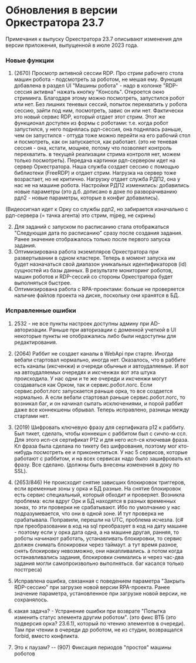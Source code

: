 # Обновления в версии Оркестратора 23.7

Примечания к выпуску Оркестратора 23.7 описывают изменения для версии приложения, выпущенной в июле 2023 года.

### Новые функции
1. (2670) Просмотр активной сессии RDP. Про стрим рабочего стола машин робота - подсмотреть за роботом, не мешая ему. Функция добавлена в раздел UI "Машины робота" - надо в колонке "RDP-сессия активна" нажать кнопку "Консоль". Откроется окно стриминга. Благодаря этому можно посмотреть, запустился робот или нет. Без лишних теневых сессий, попыток перехватить у робота сессию, зайти под ним, посмотреть, завис он или нет. Фактически это новый сервис RDP, который отдает этот стрим. Этот же функционал доступен из формы с роботами: т.е. когда робот запустился, у него поднялась рдп-сессия, она поднялась раньше, чем он запустился - оттуда тоже можно перейти на его рабочий стол и посмотреть, как он запускается, как работает. (это не теневая сессия - она, кстати, мощнее, потому что позволяет контроль перехватить. в текущей реализации стрима контроля нет, можем только посмотреть). Передача картинки рдп-сервером идет на сервер Оркестратора. Наша служба создает сессию с помощью библиотеки (FreeRDP) и отдает стрим. Нагрузка на сервер тоже возрастает, но не критично. Нагрузку отдает служба РДП2, она у нас не на машине робота. Настройки РДП2 изменились: добавились новые параметры (это д.б. дописано в доке по разворачиванию рдп2 - новые параметры, которые в конфиг добавились). 

(Видеосигнал идет к Орку со службы рдп2, но забирается изначально с рдп-сервера (= тачка агента)
это стрим, mjpeg, не скрины)

2. Для заданий с запуском по расписанию стала отображаться "Следующая дата по расписанию" сразу после создания задания. Ранее значение отображалось только после первого запуска задания.
3. Оптимизирована работа экземпляров Оркестратора при развертывании в одном кластере. Теперь в момент запуска им будет назначаться свой диапазон уникальных идентификаторов (id) сущностей из базы данных. В результате мониторинг роботов, машин роботов и RDP-сессий со стороны Оркестратора будет выполняться быстрее.
4. Оптимизирована работа с RPA-проектами: больше не проверяется наличие файлов проекта на диске, поскольку они хранятся в БД.

### Исправленные ошибки
1. 2532 - не все пункты настроек доступны админу при AD-авторизации. Раньше при авторизации с доменной учеткой в UI некоторые пункты не отображались либо были недоступны для редактирования.
2. (2064) Раббит не создает каналы в WebApi при старте. Иногда вебапи стартовал нормально, иногда нет. Оказалось, что в раббите есть каналы (иксченжи) и очереди обычные и автоудаляемые. И вот на автоудаляемых очередях и иксченжах вот эта штука происходила. У нас одни и те же очереди и иксченжи могут создаваться как Орком, так и сервис.робот.логс. Если сервис.робот.логс запускается раньше орка, то все создается нормально. А если вебапи стартовал раньше сервис.робот.логс, то возникал баг, и он начинал сыпать исключениями, и порой раббит даже все коннекшены обрывал. Теперь исправлено, разницы между стартами нет.
3. (2019) Шифровать ключевую фразу для сертификата p12 к раббиту. Был тикет, сделать, чтобы коннекшн с раббитом был с сичпо-м ссл. Для этого исп-ся сертификат P12 и для него исп-ся ключевая фраза. Кл фраза была сделана по тикету без шифрования, поэтому мог кто-нибудь посмотреть ее и приконектиться. У нас 5 сервисов, которые работают с раббитом, и на всех сервисах надо было зашифровать кл фразу. Все сделано. (должны быть внесены изменения в доку по SSL).
4. (2653/846) Не происходит снятие зависших блокировок триггеров, если временные зоны у орка и БД разные. На снятие блокировок есть сервис специальный, который обходит и проверяет. Возникла проблема: если вдруг Орк и БД находятся в разных временных зонах, то эти проверки не срабатывают. Ибо по умолчанию у нас подразумевается, что они в одной зоне. И тут проверка не срабатывала. Поправили, перешли на UTC, проблема исчезла. (с# при преобразовании в код на sql преобразует в код на дату машине - поэтому если у орка дата одна, а на машине другая, ранняя, то роботы начинают работать, устанавливать блокировки, то сервис должен снимать блокировки через таймаут. а тут время разное, снять блокировку невозможно, они накапливались. а потом когда останавливались задания, блокировки снимались и через час-два задания могли самопроизвольно выполняться. баг касался только постгреса)
5. Исправлена ошибка, связанная с поведением параметра "Закрыть RDP-сессию" при загрузке новой версии RPA-проекта. Ранее значение параметра, установленное при загрузке новой версии, не сохранялось. 

6. какая задача? - Устранение ошибки при возврате "Попытка изменить статус элемента другим роботом". (это фикс ВТБ (это подверсия орка? 23.6.1), который по чтению элементов в очереди). Там при чтении в очереди др роботом, не из студии, возвращался forbid, вместо конфликта. 

7. Это к паузам? -- (907) Фиксация периодов "простоя" машины роботов




